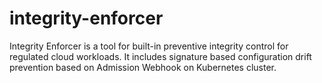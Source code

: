 # integrity-enforcer
Integrity Enforcer is a tool for built-in preventive integrity control for regulated cloud workloads. It includes signature based configuration drift prevention based on Admission Webhook on Kubernetes cluster.
